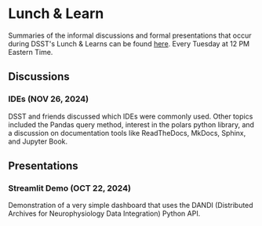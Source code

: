 # Lunch & Learn

Summaries of the informal discussions and formal presentations that occur during DSST's Lunch & Learns can be found [here](https://github.com/nimh-dsst/lunch-and-learn). Every Tuesday at 12 PM Eastern Time.

## Discussions

### IDEs (NOV 26, 2024)

DSST and friends discussed which IDEs were commonly used. Other topics included the Pandas query method, interest in the polars python library, and a discussion on documentation tools like ReadTheDocs, MkDocs, Sphinx, and Jupyter Book.

## Presentations

### Streamlit Demo (OCT 22, 2024)

Demonstration of a very simple dashboard that uses the DANDI (Distributed Archives for Neurophysiology Data Integration) Python API.
